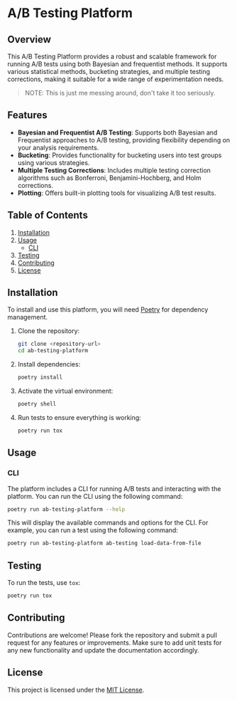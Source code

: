 # A/B Testing Platform

## Overview
This A/B Testing Platform provides a robust and scalable framework for running A/B tests using both Bayesian and frequentist methods. It supports various statistical methods, bucketing strategies, and multiple testing corrections, making it suitable for a wide range of experimentation needs.

> NOTE: This is just me messing around, don't take it too seriously.

## Features
- **Bayesian and Frequentist A/B Testing**: Supports both Bayesian and Frequentist approaches to A/B testing, providing flexibility depending on your analysis requirements.
- **Bucketing**: Provides functionality for bucketing users into test groups using various strategies.
- **Multiple Testing Corrections**: Includes multiple testing correction algorithms such as Bonferroni, Benjamini-Hochberg, and Holm corrections.
- **Plotting**: Offers built-in plotting tools for visualizing A/B test results.

## Table of Contents
1. [Installation](#installation)
2. [Usage](#usage)
   - [CLI](#cli)
3. [Testing](#testing)
4. [Contributing](#contributing)
5. [License](#license)


## Installation

To install and use this platform, you will need [Poetry](https://python-poetry.org/) for dependency management.

1. Clone the repository:
   ```bash
   git clone <repository-url>
   cd ab-testing-platform
   ```

2. Install dependencies:
   ```bash
   poetry install
   ```

3. Activate the virtual environment:
   ```bash
   poetry shell
   ```

4. Run tests to ensure everything is working:
   ```bash
   poetry run tox
   ```


## Usage

### CLI

The platform includes a CLI for running A/B tests and interacting with the platform. You can run the CLI using the following command:

```bash
poetry run ab-testing-platform --help
```

This will display the available commands and options for the CLI. For example, you can run a test using the following command:

```bash
poetry run ab-testing-platform ab-testing load-data-from-file
```


## Testing
To run the tests, use `tox`:

```bash
poetry run tox
```


## Contributing
Contributions are welcome! Please fork the repository and submit a pull request for any features or improvements. Make sure to add unit tests for any new functionality and update the documentation accordingly.


## License
This project is licensed under the [MIT License](LICENSE).

